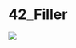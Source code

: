 # 42_Filler
<img src="https://github.com/IanGaplichnik/42_Filler/tree/master/img/game_small.gif" />
